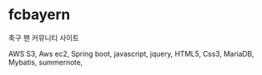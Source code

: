 # fcbayern
 
 축구 팬 커뮤니티 사이트

AWS S3, Aws ec2, Spring boot, javascript, jquery, HTML5, Css3, MariaDB, Mybatis, summernote,
